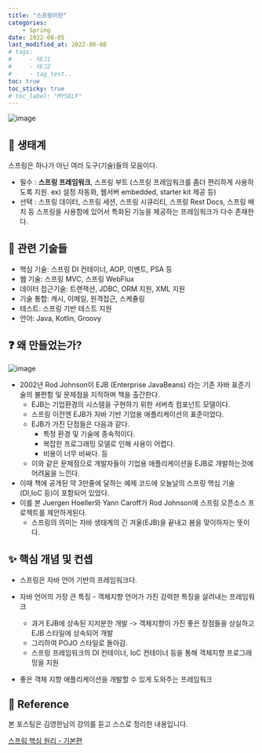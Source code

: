 ```yaml
---
title: "스프링이란"
categories: 
    - Spring
date: 2022-08-05
last_modified_at: 2022-08-08
# tags:
#     - 태그1
#     - 태그2
#     - tag_test..
toc: true
toc_sticky: true
# toc_label: "MYSELF"
---
```

![image](https://user-images.githubusercontent.com/36228833/183103452-22744a6f-90cb-4064-8bef-56067c60bef0.png)

## 📌 생태계
스프링은 하나가 아닌 여러 도구(기술)들의 모음이다.

- 필수 : **스프링 프레임워크**, 스프링 부트 (스프링 프레임워크를 좀더 편리하게 사용하도록 지원. ex) 설정 자동화, 웹서버 embedded, starter kit 제공 등)
- 선택 : 스프링 데이터, 스프링 세션, 스프링 시큐리티, 스프링 Rest Docs, 스프링 배치 등 스프링을 사용함에 있어서 특화된 기능을 제공하는 프레임워크가 다수 존재한다.


## 🔎 관련 기술들
- 핵심 기술: 스프링 DI 컨테이너, AOP, 이벤트, PSA 등
- 웹 기술: 스프링 MVC, 스프링 WebFlux
- 데이터 접근기술: 트랜잭션, JDBC, ORM 지원, XML 지원
- 기술 통합: 캐시, 이메일, 원격접근, 스케쥴링
- 테스트: 스프링 기반 테스트 지원
- 언어: Java, Kotlin, Groovy

## ❓ 왜 만들었는가?
![image](https://user-images.githubusercontent.com/36228833/183103815-29afe8e6-cc9c-4372-8002-bceb09f1e156.png)
- 2002년 Rod Johnson이 EJB (Enterprise JavaBeans) 라는 기존 자바 표준기술의 불편함 및 문제점을 지적하며 책을 출간한다.
  - EJB는 기업환경의 시스템을 구현하기 위한 서버측 컴포넌트 모델이다. 
  - 스프링 이전엔 EJB가 자바 기반 기업용 애플리케이션의 표준이었다.
  - EJB가 가진 단점들은 다음과 같다.
    - 특정 환경 및 기술에 종속적이다.
    - 복잡한 프로그래밍 모델로 인해 사용이 어렵다.
    - 비용이 너무 비싸다. 등
  - 이와 같은 문제점으로 개발자들이 기업용 애플리케이션을 EJB로 개발하는것에 어려움을 느낀다.
- 이때 책에 공개된 약 3만줄에 달하는 예제 코드에 오늘날의 스프링 핵심 기술 (DI,IoC 등)이 포함되어 있었다.
- 이를 본 Juergen Hoeller와 Yann Caroff가 Rod Johnson에 스프링 오픈소스 프로젝트를 제안하게된다.
  - 스프링의 의미는 자바 생태계의 긴 겨울(EJB)을 끝내고 봄을 맞이하자는 뜻이다.

## ✨ 핵심 개념 및 컨셉
- 스프링은 자바 언어 기반의 프레임워크다.
- 자바 언어의 가장 큰 특징 - 객체지향 언어가 가진 강력한 특징을 살려내는 프레임워크
  - 과거 EJB에 상속된 지저분한 개발 -> 객체지향이 가진 좋은 장점들을 상실하고 EJB 스타일에 상속되어 개발
  - 그리하여 POJO 스타일로 돌아감.
  - 스프링 프레임워크의 DI 컨테이너, IoC 컨테이너 등을 통해 객체지향 프로그래밍을 지원

- 좋은 객체 지향 애플리케이션을 개발할 수 있게 도와주는 프레임워크

## 📣 Reference
본 포스팅은 김영한님의 강의를 듣고 스스로 정리한 내용입니다.

[스프링 핵심 원리 - 기본편](https://www.inflearn.com/course/%EC%8A%A4%ED%94%84%EB%A7%81-%ED%95%B5%EC%8B%AC-%EC%9B%90%EB%A6%AC-%EA%B8%B0%EB%B3%B8%ED%8E%B8)
